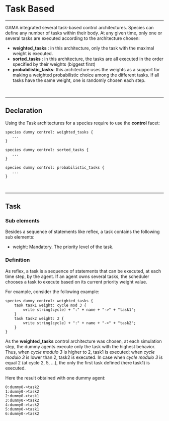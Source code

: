 # Task Based

---


GAMA integrated several task-based control architectures. Species can define any number of tasks within their body. At any given time, only one or several tasks are executed according to the architecture chosen:
  * **weighted\_tasks** : in this architecture, only the task with the maximal weight is executed.
  * **sorted\_tasks** : in this architecture, the tasks are all executed in the order specified by their weights (biggest first)
  * **probabilistic\_tasks**: this architecture uses the weights as a support for making a weighted probabilistic choice among the different tasks. If all tasks have the same weight, one is randomly chosen each step.


<br />

---

## Declaration


Using the Task architectures for a species require to use the **control** facet:

```
species dummy control: weighted_tasks {
   ...
}
```


```
species dummy control: sorted_tasks {
   ...
}
```


```
species dummy control: probabilistic_tasks {
   ...
}
```

<br />

---

## Task

### Sub elements
Besides a sequence of statements like reflex, a task contains the following sub elements:
  * weight: Mandatory. The priority level of the task.

### Definition
As reflex, a task is a sequence of statements that can be executed, at each time step, by the agent. If an agent owns several tasks, the scheduler chooses a task to execute based on its current priority weight value.


For example, consider the following example:
```
species dummy control: weighted_tasks {   
	task task1 weight: cycle mod 3 { 
		write string(cycle) + ":" + name + "->" + "task1";
	}
	task task2 weight: 2 { 
		write string(cycle) + ":" + name + "->" + "task2";
	}
}
```

As the **weighted\_tasks** control architecture was chosen, at each simulation step, the dummy agents execute only the task with the highest behavior. Thus,  when _cycle modulo 3_ is higher to 2, task1 is executed; when _cycle modulo 3_ is lower than 2, task2 is executed. In case when _cycle modulo 3_ is equal 2 (at cycle 2, 5, ...), the only the first task defined (here task1) is executed.

Here the result obtained with one dummy agent:
```
0:dummy0->task2
1:dummy0->task2
2:dummy0->task1
3:dummy0->task2
4:dummy0->task2
5:dummy0->task1
6:dummy0->task2
```